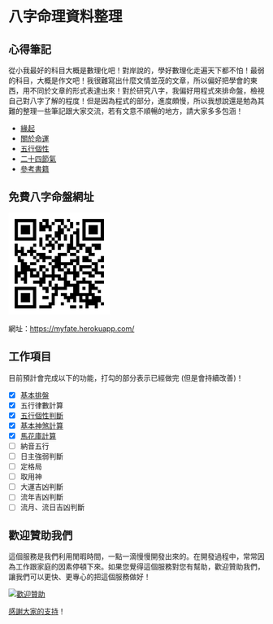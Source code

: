 # 八字命理資料整理

## 心得筆記

從小我最好的科目大概是數理化吧！對岸說的，學好數理化走遍天下都不怕！最弱的科目，大概是作文吧！我很難寫出什麼文情並茂的文章，所以偏好把學會的東西，用不同於文章的形式表達出來！對於研究八字，我偏好用程式來排命盤，檢視自己對八字了解的程度！但是因為程式的部分，進度頗慢，所以我想說還是勉為其難的整理一些筆記跟大家交流，若有文意不順暢的地方，請大家多多包涵！

* [緣起](緣起.md)
* [關於命運](關於命運.md)
* [五行個性](五行個性.md)
* [二十四節氣](二十四節氣.md)
* [參考書籍](參考書籍.md)

## 免費八字命盤網址

[![免費八字命盤](images/qrcode.png)](https://myfate.herokuapp.com/)

網址：https://myfate.herokuapp.com/

## 工作項目

目前預計會完成以下的功能，打勾的部分表示已經做完 (但是會持續改善)！

- [X] [基本排盤](https://myfate.herokuapp.com/)
- [X] 五行律數計算
- [X] [五行個性判斷](五行個性.md)
- [X] [基本神煞計算](神煞.md)
- [X] [馬花庫計算](馬花庫.md)
- [ ] 納音五行
- [ ] 日主強弱判斷
- [ ] 定格局
- [ ] 取用神
- [ ] 大運吉凶判斷
- [ ] 流年吉凶判斷
- [ ] 流月、流日吉凶判斷

## 歡迎贊助我們

這個服務是我們利用閒暇時間，一點一滴慢慢開發出來的。在開發過程中，常常因為工作跟家庭的因素停頓下來。如果您覺得這個服務對您有幫助，歡迎贊助我們，讓我們可以更快、更專心的把這個服務做好！

[![歡迎贊助](https://payment.ecpay.com.tw/Upload/QRCode/202007/QRCode_f5b4f053-1c8d-4978-8836-cda97f1d1932.png)](https://p.ecpay.com.tw/21517)

[感謝大家的支持](致謝.md)！